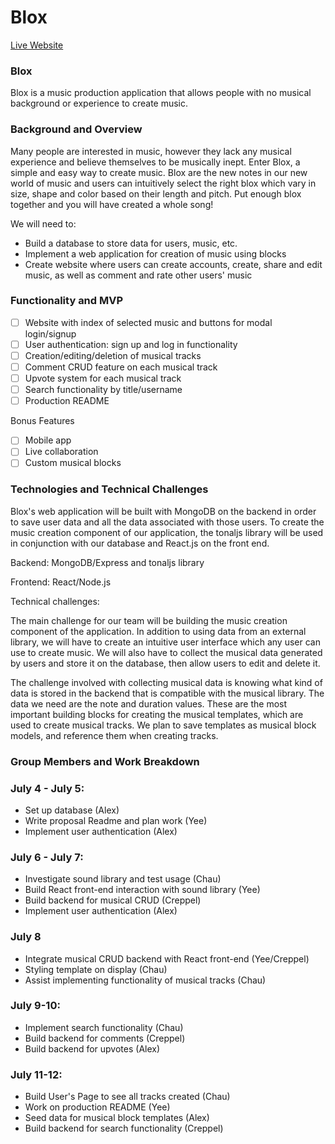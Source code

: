 # Blox
[Live Website](https://morning-plains-24273.herokuapp.com/#/)

### Blox 

Blox is a music production application that allows people with no musical background or experience to create music.

### Background and Overview

Many people are interested in music, however they lack any musical experience and believe themselves to be musically inept. Enter Blox, a simple and easy way to create music. Blox are the new notes in our new world of music and users can intuitively select the right blox which vary in size, shape and color based on their length and pitch. Put enough blox together and you will have created a whole song!

We will need to:
  * Build a database to store data for users, music, etc.
  * Implement a web application for creation of music using blocks
  * Create website where users can create accounts, create, share and edit music, as well as comment and rate other users' music

### Functionality and MVP

  - [ ] Website with index of selected music and buttons for modal login/signup
  - [ ] User authentication: sign up and log in functionality
  - [ ] Creation/editing/deletion of musical tracks
  - [ ] Comment CRUD feature on each musical track
  - [ ] Upvote system for each musical track
  - [ ] Search functionality by title/username
  - [ ] Production README
  
  Bonus Features
  
  - [ ] Mobile app
  - [ ] Live collaboration
  - [ ] Custom musical blocks
  
  ### Technologies and Technical Challenges
  
  Blox's web application will be built with MongoDB on the backend in order to save user data and all the data associated with those users. To create the music creation component of our application, the tonaljs library will be used in conjunction with our database and React.js on the front end. 
  
  Backend: MongoDB/Express and tonaljs library
  
  Frontend: React/Node.js
  
  Technical challenges:
  
  The main challenge for our team will be building the music creation component of the application. In addition to using data from an external library, we will have to create an intuitive user interface which any user can use to create music. We will also have to collect the musical data generated by users and store it on the database, then allow users to edit and delete it. 
  
  The challenge involved with collecting musical data is knowing what kind of data is stored in the backend that is compatible with the musical library. The data we need are the note and duration values.  These are the most important building blocks for creating the musical templates, which are used to create musical tracks. We plan to save templates as musical block models, and reference them when creating tracks.
  

  
  ### Group Members and Work Breakdown
  
  ### July 4 - July 5:
   * Set up database (Alex)
   * Write proposal Readme and plan work (Yee)
   * Implement user authentication (Alex)
  
  ### July 6 - July 7:
  
   * Investigate sound library and test usage (Chau) 
   * Build React front-end interaction with sound library (Yee)
   * Build backend for musical CRUD (Creppel)
   * Implement user authentication (Alex)
  
  
  ### July 8
   * Integrate musical CRUD backend with React front-end (Yee/Creppel)
   * Styling template on display (Chau)
   * Assist implementing functionality of musical tracks (Chau)

  ### July 9-10:
   * Implement search functionality (Chau)
   * Build backend for comments (Creppel)
   * Build backend for upvotes (Alex)

  ### July 11-12:
   * Build User's Page to see all tracks created (Chau)
   * Work on production README (Yee)
   * Seed data for musical block templates (Alex)
   * Build backend for search functionality (Creppel)

 
